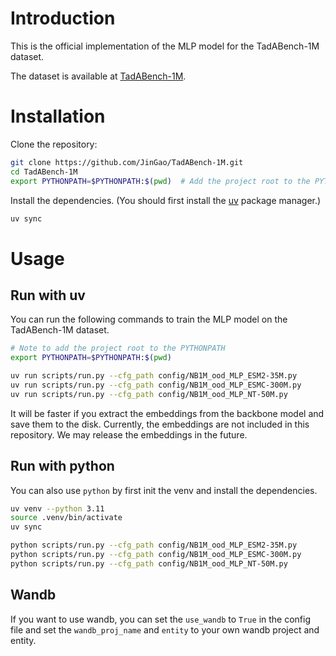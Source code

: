 # Introduction

This is the official implementation of the MLP model for the TadABench-1M dataset.

The dataset is available at [TadABench-1M](https://huggingface.co/datasets/JinGao/TadABench-1M).

# Installation

Clone the repository:
```bash
git clone https://github.com/JinGao/TadABench-1M.git
cd TadABench-1M
export PYTHONPATH=$PYTHONPATH:$(pwd)  # Add the project root to the PYTHONPATH before usage
```



Install the dependencies. (You should first install the [uv](https://docs.astral.sh/uv/) package manager.)
```bash
uv sync
```

# Usage

## Run with uv

You can run the following commands to train the MLP model on the TadABench-1M dataset.

```bash
# Note to add the project root to the PYTHONPATH
export PYTHONPATH=$PYTHONPATH:$(pwd)

uv run scripts/run.py --cfg_path config/NB1M_ood_MLP_ESM2-35M.py
uv run scripts/run.py --cfg_path config/NB1M_ood_MLP_ESMC-300M.py
uv run scripts/run.py --cfg_path config/NB1M_ood_MLP_NT-50M.py
```

It will be faster if you extract the embeddings from the backbone model and save them to the disk.
Currently, the embeddings are not included in this repository.
We may release the embeddings in the future.


## Run with python

You can also use ``python`` by first init the venv and install the dependencies.

```bash
uv venv --python 3.11
source .venv/bin/activate
uv sync

python scripts/run.py --cfg_path config/NB1M_ood_MLP_ESM2-35M.py
python scripts/run.py --cfg_path config/NB1M_ood_MLP_ESMC-300M.py
python scripts/run.py --cfg_path config/NB1M_ood_MLP_NT-50M.py
```


## Wandb

If you want to use wandb, you can set the `use_wandb` to `True` in the config file and set the `wandb_proj_name` and `entity` to your own wandb project and entity.